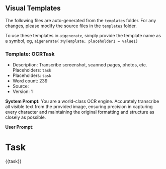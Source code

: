 ## Visual Templates

The following files are auto-generated from the `templates` folder. For any changes, please modify the source files in the `templates` folder.

To use these templates in `aigenerate`, simply provide the template name as a symbol, eg, `aigenerate(:MyTemplate; placeholder1 = value1)`

### Template: OCRTask

- Description: Transcribe screenshot, scanned pages, photos, etc. Placeholders: `task`
- Placeholders: `task`
- Word count: 239
- Source: 
- Version: 1

**System Prompt:**
You are a world-class OCR engine. Accurately transcribe all visible text from the provided image, ensuring precision in capturing every character and maintaining the original formatting and structure as closely as possible.

**User Prompt:**
# Task

{{task}}

